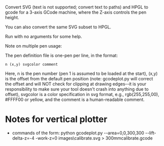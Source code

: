 Convert SVG (text is not supported; convert text to paths) and HPGL to gcode for a 3-axis GCode machine, 
where the Z-axis controls the pen height.

You can also convert the same SVG subset to HPGL.

Run with no arguments for some help.

Note on multiple pen usage:

The pen definition file is one-pen per line, in the format:

    n (x,y) svgcolor comment

Here, n is the pen number (pen 1 is assumed to be loaded at the start), (x,y) is the offset from the 
default pen position (note: gcodeplot.py will correct the offset and will NOT check for clipping at 
drawing edges--it is your responsibility to make sure your tool doesn't crash into anything due to 
offset), svgcolor is a color specification in svg format, e.g., rgb(255,255,00), #FFFF00 or yellow, 
and the comment is a human-readable comment.

# Notes for vertical plotter
* commands of the form: python gcodeplot.py --area=0,0,300,300 --lift-delta-z=-4 -work-z=0 images\calibrate.svg > 300mmcalibrate.gcode 

